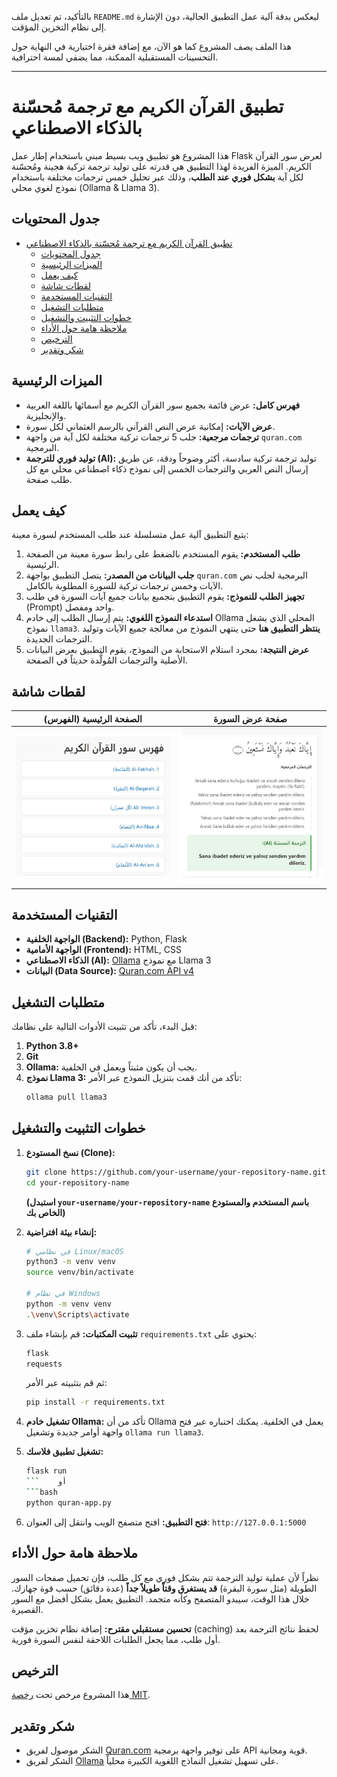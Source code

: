 بالتأكيد، تم تعديل ملف `README.md` ليعكس بدقة آلية عمل التطبيق الحالية، دون الإشارة إلى نظام التخزين المؤقت.

هذا الملف يصف المشروع كما هو الآن، مع إضافة فقرة اختيارية في النهاية حول التحسينات المستقبلية الممكنة، مما يضفي لمسة احترافية.

---

# تطبيق القرآن الكريم مع ترجمة مُحسّنة بالذكاء الاصطناعي

هذا المشروع هو تطبيق ويب بسيط مبني باستخدام إطار عمل Flask لعرض سور القرآن الكريم. الميزة الفريدة لهذا التطبيق هي قدرته على توليد ترجمة تركية هجينة ومُحسّنة لكل آية **بشكل فوري عند الطلب**، وذلك عبر تحليل خمس ترجمات مختلفة باستخدام نموذج لغوي محلي (Ollama & Llama 3).

## جدول المحتويات

- [تطبيق القرآن الكريم مع ترجمة مُحسّنة بالذكاء الاصطناعي](#تطبيق-القرآن-الكريم-مع-ترجمة-مُحسّنة-بالذكاء-الاصطناعي)
  - [جدول المحتويات](#جدول-المحتويات)
  - [الميزات الرئيسية](#الميزات-الرئيسية)
  - [كيف يعمل](#كيف-يعمل)
  - [لقطات شاشة](#لقطات-شاشة)
  - [التقنيات المستخدمة](#التقنيات-المستخدمة)
  - [متطلبات التشغيل](#متطلبات-التشغيل)
  - [خطوات التثبيت والتشغيل](#خطوات-التثبيت-والتشغيل)
  - [ملاحظة هامة حول الأداء](#ملاحظة-هامة-حول-الأداء)
  - [الترخيص](#الترخيص)
  - [شكر وتقدير](#شكر-وتقدير)

## الميزات الرئيسية

- **فهرس كامل:** عرض قائمة بجميع سور القرآن الكريم مع أسمائها باللغة العربية والإنجليزية.
- **عرض الآيات:** إمكانية عرض النص القرآني بالرسم العثماني لكل سورة.
- **ترجمات مرجعية:** جلب 5 ترجمات تركية مختلفة لكل آية من واجهة `quran.com` البرمجية.
- **توليد فوري للترجمة (AI):** توليد ترجمة تركية سادسة، أكثر وضوحاً ودقة، عن طريق إرسال النص العربي والترجمات الخمس إلى نموذج ذكاء اصطناعي محلي مع كل طلب صفحة.

## كيف يعمل

يتبع التطبيق آلية عمل متسلسلة عند طلب المستخدم لسورة معينة:

1.  **طلب المستخدم:** يقوم المستخدم بالضغط على رابط سورة معينة من الصفحة الرئيسية.
2.  **جلب البيانات من المصدر:** يتصل التطبيق بواجهة `quran.com` البرمجية لجلب نص الآيات وخمس ترجمات تركية للسورة المطلوبة بالكامل.
3.  **تجهيز الطلب للنموذج:** يقوم التطبيق بتجميع بيانات جميع آيات السورة في طلب (Prompt) واحد ومفصل.
4.  **استدعاء النموذج اللغوي:** يتم إرسال الطلب إلى خادم Ollama المحلي الذي يشغل نموذج `llama3`. **ينتظر التطبيق هنا** حتى ينتهي النموذج من معالجة جميع الآيات وتوليد الترجمات الجديدة.
5.  **عرض النتيجة:** بمجرد استلام الاستجابة من النموذج، يقوم التطبيق بعرض البيانات الأصلية والترجمات المُولَّدة حديثاً في الصفحة.

## لقطات شاشة

| الصفحة الرئيسية (الفهرس) | صفحة عرض السورة |
| :----------------------------------------------------------: | :-------------------------------------------------------: |
| ![صورة لصفحة الفهرس](https://github.com/engsaleh/Arabic-turkish-Quran/blob/main/images/%D8%A7%D9%84%D8%B5%D9%81%D8%AD%D8%A9%20%D8%A7%D9%84%D8%B1%D8%A6%D9%8A%D8%B3%D9%8A%D8%A9%20%D9%84%D9%84%D8%AA%D8%B7%D8%A8%D9%8A%D9%82.JPG) | ![صورة لصفحة السورة](https://github.com/engsaleh/Arabic-turkish-Quran/blob/main/images/%D8%B5%D9%81%D8%AD%D8%A9%20%D8%A7%D9%84%D8%AA%D8%B1%D8%AC%D9%85%D8%A9.JPG) |

## التقنيات المستخدمة

- **الواجهة الخلفية (Backend):** Python, Flask
- **الواجهة الأمامية (Frontend):** HTML, CSS
- **الذكاء الاصطناعي (AI):** [Ollama](https://ollama.com/) مع نموذج Llama 3
- **البيانات (Data Source):** [Quran.com API v4](https://quran.api-docs.io/)

## متطلبات التشغيل

قبل البدء، تأكد من تثبيت الأدوات التالية على نظامك:

1.  **Python 3.8+**
2.  **Git**
3.  **Ollama:** يجب أن يكون مثبتاً ويعمل في الخلفية.
4.  **نموذج Llama 3:** تأكد من أنك قمت بتنزيل النموذج عبر الأمر:
    ```bash
    ollama pull llama3
    ```

## خطوات التثبيت والتشغيل

1.  **نسخ المستودع (Clone):**
    ```bash
    git clone https://github.com/your-username/your-repository-name.git
    cd your-repository-name
    ```
    **(استبدل `your-username/your-repository-name` باسم المستخدم والمستودع الخاص بك)**

2.  **إنشاء بيئة افتراضية:**
    ```bash
    # في نظامي Linux/macOS
    python3 -m venv venv
    source venv/bin/activate

    # في نظام Windows
    python -m venv venv
    .\venv\Scripts\activate
    ```

3.  **تثبيت المكتبات:**
    قم بإنشاء ملف `requirements.txt` يحتوي على:
    ```txt
    flask
    requests
    ```
    ثم قم بتثبيته عبر الأمر:
    ```bash
    pip install -r requirements.txt
    ```

4.  **تشغيل خادم Ollama:**
    تأكد من أن Ollama يعمل في الخلفية. يمكنك اختباره عبر فتح واجهة أوامر جديدة وتشغيل `ollama run llama3`.

5.  **تشغيل تطبيق فلاسك:**
    ```bash
    flask run
    ```    أو
    ```bash
    python quran-app.py
    ```

6.  **فتح التطبيق:**
    افتح متصفح الويب وانتقل إلى العنوان: `http://127.0.0.1:5000`

## ملاحظة هامة حول الأداء

نظراً لأن عملية توليد الترجمة تتم بشكل فوري مع كل طلب، فإن تحميل صفحات السور الطويلة (مثل سورة البقرة) **قد يستغرق وقتاً طويلاً جداً** (عدة دقائق) حسب قوة جهازك. خلال هذا الوقت، سيبدو المتصفح وكأنه متجمد. التطبيق يعمل بشكل أفضل مع السور القصيرة.

**تحسين مستقبلي مقترح:** إضافة نظام تخزين مؤقت (caching) لحفظ نتائج الترجمة بعد أول طلب، مما يجعل الطلبات اللاحقة لنفس السورة فورية.

## الترخيص

هذا المشروع مرخص تحت [رخصة MIT](LICENSE).

## شكر وتقدير

-   الشكر موصول لفريق [Quran.com](https://quran.com/) على توفير واجهة برمجية API قوية ومجانية.
-   الشكر لفريق [Ollama](https://ollama.com/) على تسهيل تشغيل النماذج اللغوية الكبيرة محلياً.


